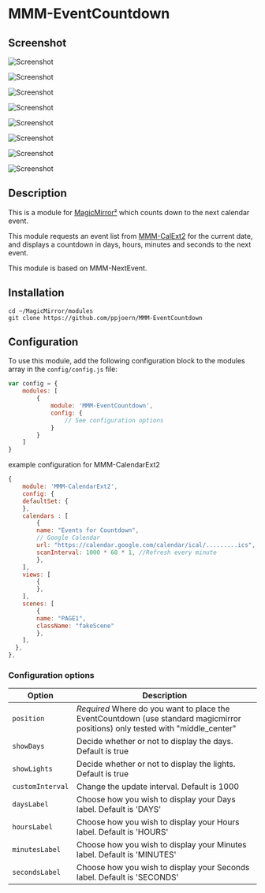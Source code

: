 # MMM-EventCountdown

## Screenshot
![Screenshot](https://github.com/ppjoern/MMM-EventCountdown/blob/mainscreenshots/Screenshot_start_5r_green.png)

![Screenshot](https://github.com/ppjoern/MMM-EventCountdown/blob/mainscreenshots/Screenshot_start_r5_yellow.png)

![Screenshot](https://github.com/ppjoern/MMM-EventCountdown/blob/main/screenshots/Screenshot_start_r5_orange.png)

![Screenshot](https://github.com/ppjoern/MMM-EventCountdown/blob/main/screenshots/Screenshot_start_r4_red.png)

![Screenshot](https://github.com/ppjoern/MMM-EventCountdown/blob/main/screenshots/Screenshot_start_r3_red.png)

![Screenshot](https://github.com/ppjoern/MMM-EventCountdown/blob/main/screenshots/Screenshot_start_r2_red.png)

![Screenshot](https://github.com/ppjoern/MMM-EventCountdown/blob/main/screenshots/Screenshot_start_r1_red.png)

![Screenshot](https://github.com/ppjoern/MMM-EventCountdown/blob/main/screenshots/Screenshot_running_g5.png)

## Description

This is a module for [MagicMirror²](https://github.com/MichMich/MagicMirror/) which counts down to the next calendar event. 

This module requests an event list from [MMM-CalExt2](https://github.com/MMM-CalendarExt2/MMM-CalendarExt2) for the current date, and displays a countdown in days, hours, minutes and seconds to the next event.

This module is based on MMM-NextEvent.

## Installation

```
cd ~/MagicMirror/modules
git clone https://github.com/ppjoern/MMM-EventCountdown
```

## Configuration

To use this module, add the following configuration block to the modules array in the `config/config.js` file:

```js
var config = {
    modules: [
        {
            module: 'MMM-EventCountdown',
            config: {
                // See configuration options
            }
        }
    ]
}
```

example configuration for MMM-CalendarExt2
```js
{
    module: 'MMM-CalendarExt2',
    config: {
    defaultSet: {
    },
    calendars : [
        {
        name: "Events for Countdown",
        // Google Calendar
        url: "https://calendar.google.com/calendar/ical/.........ics",
        scanInterval: 1000 * 60 * 1, //Refresh every minute
        },
    ],
    views: [
        {
        },
    ],
    scenes: [
        {
        name: "PAGE1",
        className: "fakeScene"
        },
    ],
  },
},
```

### Configuration options

| Option           | Description                                                                                                           |
| ---------------- | --------------------------------------------------------------------------------------------------------------------- |
| `position`       | *Required* Where do you want to place the EventCountdown (use standard magicmirror positions) only tested with "middle_center"|
| `showDays`        | Decide whether or not to display the days. Default is true|
| `showLights`      | Decide whether or not to display the lights. Default is true|
| `customInterval`  | Change the update interval. Default is 1000 |
| `daysLabel`       | Choose how you wish to display your Days label. Default is 'DAYS'|
| `hoursLabel`      | Choose how you wish to display your Hours label. Default is 'HOURS'|
| `minutesLabel`    | Choose how you wish to display your Minutes label. Default is 'MINUTES'|
| `secondsLabel`    | Choose how you wish to display your Seconds label. Default is 'SECONDS'|
